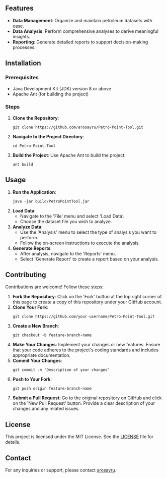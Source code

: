 <h2>Features</h2>
<ul>
    <li><strong>Data Management</strong>: Organize and maintain petroleum datasets with ease.</li>
    <li><strong>Data Analysis</strong>: Perform comprehensive analyses to derive meaningful insights.</li>
    <li><strong>Reporting</strong>: Generate detailed reports to support decision-making processes.</li>
</ul>

<h2>Installation</h2>
<h3>Prerequisites</h3>
<ul>
    <li>Java Development Kit (JDK) version 8 or above</li>
    <li>Apache Ant (for building the project)</li>
</ul>

<h3>Steps</h3>
<ol>
    <li><strong>Clone the Repository</strong>:
        <pre><code>git clone https://github.com/arosayru/Petro-Point-Tool.git</code></pre>
    </li>
    <li><strong>Navigate to the Project Directory</strong>:
        <pre><code>cd Petro-Point-Tool</code></pre>
    </li>
    <li><strong>Build the Project</strong>: Use Apache Ant to build the project:
        <pre><code>ant build</code></pre>
    </li>
</ol>

<h2>Usage</h2>
<ol>
    <li><strong>Run the Application</strong>:
        <pre><code>java -jar build/PetroPointTool.jar</code></pre>
    </li>
    <li><strong>Load Data</strong>:
        <ul>
            <li>Navigate to the 'File' menu and select 'Load Data'.</li>
            <li>Choose the dataset file you wish to analyze.</li>
        </ul>
    </li>
    <li><strong>Analyze Data</strong>:
        <ul>
            <li>Use the 'Analysis' menu to select the type of analysis you want to perform.</li>
            <li>Follow the on-screen instructions to execute the analysis.</li>
        </ul>
    </li>
    <li><strong>Generate Reports</strong>:
        <ul>
            <li>After analysis, navigate to the 'Reports' menu.</li>
            <li>Select 'Generate Report' to create a report based on your analysis.</li>
        </ul>
    </li>
</ol>

<h2>Contributing</h2>
<p>Contributions are welcome! Follow these steps:</p>
<ol>
    <li><strong>Fork the Repository</strong>: Click on the 'Fork' button at the top right corner of this page to create a copy of this repository under your GitHub account.</li>
    <li><strong>Clone Your Fork</strong>:
        <pre><code>git clone https://github.com/your-username/Petro-Point-Tool.git</code></pre>
    </li>
    <li><strong>Create a New Branch</strong>:
        <pre><code>git checkout -b feature-branch-name</code></pre>
    </li>
    <li><strong>Make Your Changes</strong>: Implement your changes or new features. Ensure that your code adheres to the project's coding standards and includes appropriate documentation.</li>
    <li><strong>Commit Your Changes</strong>:
        <pre><code>git commit -m "Description of your changes"</code></pre>
    </li>
    <li><strong>Push to Your Fork</strong>:
        <pre><code>git push origin feature-branch-name</code></pre>
    </li>
    <li><strong>Submit a Pull Request</strong>: Go to the original repository on GitHub and click on the 'New Pull Request' button. Provide a clear description of your changes and any related issues.</li>
</ol>

<h2>License</h2>
<p>This project is licensed under the MIT License. See the <a href="LICENSE">LICENSE</a> file for details.</p>

<h2>Contact</h2>
<p>For any inquiries or support, please contact <a href="https://github.com/arosayru">arosayru</a>.</p>
